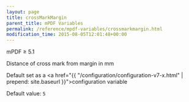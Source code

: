 ```yaml
---
layout: page
title: crossMarkMargin
parent_title: mPDF Variables
permalink: /reference/mpdf-variables/crossmarkmargin.html
modification_time: 2015-08-05T12:01:48+00:00
---
```


mPDF &ge; 5.1

Distance of cross mark from margin in mm

Default set as a <a href="{{ "/configuration/configuration-v7-x.html" | prepend: site.baseurl }}">configuration variable</a>

Default value: `5`

